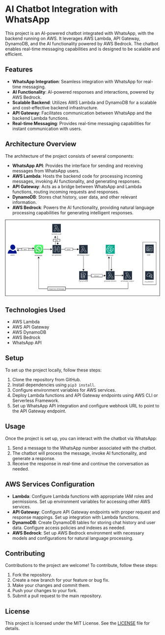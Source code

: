 # AI Chatbot Integration with WhatsApp

This project is an AI-powered chatbot integrated with WhatsApp, with the backend running on AWS. It leverages AWS Lambda, API Gateway, DynamoDB, and the AI functionality powered by AWS Bedrock. The chatbot enables real-time messaging capabilities and is designed to be scalable and efficient.

## Features

- **WhatsApp Integration**: Seamless integration with WhatsApp for real-time messaging.
- **AI Functionality**: AI-powered responses and interactions, powered by AWS Bedrock.
- **Scalable Backend**: Utilizes AWS Lambda and DynamoDB for a scalable and cost-effective backend infrastructure.
- **API Gateway**: Facilitates communication between WhatsApp and the backend Lambda functions.
- **Real-time Messaging**: Provides real-time messaging capabilities for instant communication with users.

## Architecture Overview

The architecture of the project consists of several components:

- **WhatsApp API**: Provides the interface for sending and receiving messages from WhatsApp users.
- **AWS Lambda**: Hosts the backend code for processing incoming messages, invoking AI functionality, and generating responses.
- **API Gateway**: Acts as a bridge between WhatsApp and Lambda functions, routing incoming requests and responses.
- **DynamoDB**: Stores chat history, user data, and other relevant information.
- **AWS Bedrock**: Powers the AI functionality, providing natural language processing capabilities for generating intelligent responses.

<img src="images/Arch_dia.png" alt="Architecture Diagram" width="600">

## Technologies Used

- AWS Lambda
- AWS API Gateway
- AWS DynamoDB
- AWS Bedrock
- WhatsApp API

## Setup

To set up the project locally, follow these steps:

1. Clone the repository from GitHub.
2. Install dependencies using `pip3 install`.
3. Configure environment variables for AWS services.
4. Deploy Lambda functions and API Gateway endpoints using AWS CLI or Serverless Framework.
5. Set up WhatsApp API integration and configure webhook URL to point to the API Gateway endpoint.

## Usage

Once the project is set up, you can interact with the chatbot via WhatsApp:

1. Send a message to the WhatsApp number associated with the chatbot.
2. The chatbot will process the message, invoke AI functionality, and generate a response.
3. Receive the response in real-time and continue the conversation as needed.

## AWS Services Configuration

- **Lambda**: Configure Lambda functions with appropriate IAM roles and permissions. Set up environment variables for accessing other AWS services.
- **API Gateway**: Configure API Gateway endpoints with proper request and response mappings. Set up integration with Lambda functions.
- **DynamoDB**: Create DynamoDB tables for storing chat history and user data. Configure access policies and indexes as needed.
- **AWS Bedrock**: Set up AWS Bedrock environment with necessary models and configurations for natural language processing.

## Contributing

Contributions to the project are welcome! To contribute, follow these steps:

1. Fork the repository.
2. Create a new branch for your feature or bug fix.
3. Make your changes and commit them.
4. Push your changes to your fork.
5. Submit a pull request to the main repository.

## License

This project is licensed under the MIT License. See the [LICENSE](LICENSE) file for details.
